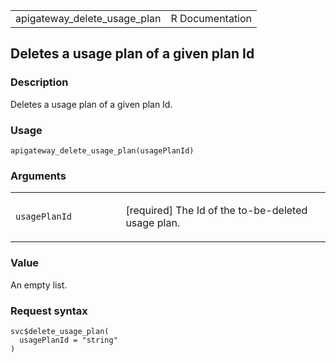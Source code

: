 <table style="width: 100%;">
<tbody>
<tr class="odd">
<td>apigateway_delete_usage_plan</td>
<td style="text-align: right;">R Documentation</td>
</tr>
</tbody>
</table>

## Deletes a usage plan of a given plan Id

### Description

Deletes a usage plan of a given plan Id.

### Usage

    apigateway_delete_usage_plan(usagePlanId)

### Arguments

<table>
<colgroup>
<col style="width: 35%" />
<col style="width: 65%" />
</colgroup>
<tbody>
<tr class="odd">
<td><code
id="apigateway_delete_usage_plan_:_usagePlanId">usagePlanId</code></td>
<td><p>[required] The Id of the to-be-deleted usage plan.</p></td>
</tr>
</tbody>
</table>

### Value

An empty list.

### Request syntax

    svc$delete_usage_plan(
      usagePlanId = "string"
    )
